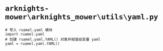 # `arknights-mower\arknights_mower\utils\yaml.py`

```
# 导入 ruamel.yaml 模块
import ruamel.yaml
# 创建 ruamel.yaml.YAML() 对象并赋值给变量 yaml
yaml = ruamel.yaml.YAML()
```